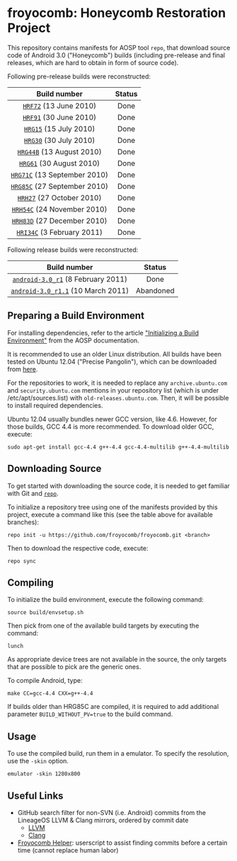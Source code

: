 froyocomb: Honeycomb Restoration Project 
===========

This repository contains manifests for AOSP tool `repo`, that download source code of Android 3.0 ("Honeycomb") builds (including pre-release and final releases, which are hard to obtain in form of source code). 

Following pre-release builds were reconstructed:

| Build number                             | Status           |
| :---:                                    |   :---:          |
| [`HRF72`] (13 June 2010)                 | Done             |
| [`HRF91`] (30 June 2010)                 | Done             |
| [`HRG15`] (15 July 2010)                 | Done             |
| [`HRG30`] (30 July 2010)                 | Done             |
| [`HRG44B`] (13 August 2010)              | Done             |
| [`HRG61`] (30 August 2010)               | Done             |
| [`HRG71C`] (13 September 2010)           | Done             |
| [`HRG85C`] (27 September 2010)           | Done             |
| [`HRH27`] (27 October 2010)              | Done             |
| [`HRH54C`] (24 November 2010)            | Done             |
| [`HRH83D`] (27 December 2010)            | Done             |
| [`HRI34C`] (3 February 2011)             | Done             |

Following release builds were reconstructed:

| Build number                              | Status           |
| :---:                                     |   :---:          |
| [`android-3.0_r1`] (8 February 2011)      | Done             |
| [`android-3.0_r1.1`] (10 March 2011)      | Abandoned        |

[`HRF72`]:  https://github.com/froyocomb/froyocomb/tree/HRF72
[`HRF91`]:  https://github.com/froyocomb/froyocomb/tree/HRF91
[`HRG15`]:  https://github.com/froyocomb/froyocomb/tree/HRG15
[`HRG30`]:  https://github.com/froyocomb/froyocomb/tree/HRG30
[`HRG44B`]: https://github.com/froyocomb/froyocomb/tree/HRG44B
[`HRG61`]:  https://github.com/froyocomb/froyocomb/tree/HRG61
[`HRG71C`]: https://github.com/froyocomb/froyocomb/tree/HRG71C
[`HRG85C`]: https://github.com/froyocomb/froyocomb/tree/HRG85C
[`HRH27`]:  https://github.com/froyocomb/froyocomb/tree/HRH27
[`HRH54C`]: https://github.com/froyocomb/froyocomb/tree/HRH54C
[`HRH83D`]: https://github.com/froyocomb/froyocomb/tree/HRH83D
[`HRI34C`]: https://github.com/froyocomb/froyocomb/tree/HRI34C
[`android-3.0_r1`]:  https://github.com/froyocomb/froyocomb/tree/android-3.0_r1
[`android-3.0_r1.1`]:  https://github.com/froyocomb/froyocomb/tree/android-3.0_r1.1


Preparing a Build Environment
-----------------

For installing dependencies, refer to the article ["Initializing a Build Environment"](https://web.archive.org/web/20140208084633/http://source.android.com/source/initializing.html) from the AOSP documentation. 

It is recommended to use an older Linux distribution. All builds have been tested on Ubuntu 12.04 ("Precise Pangolin"), which can be downloaded from [here](https://old-releases.ubuntu.com/releases/12.04/ubuntu-12.04.5-desktop-amd64.iso). 

For the repositories to work, it is needed to replace any `archive.ubuntu.com` and `security.ubuntu.com` mentions in your repository list (which is under /etc/apt/sources.list) with `old-releases.ubuntu.com`. Then, it will be possible to install required dependencies.

Ubuntu 12.04 usually bundles newer GCC version, like 4.6. However, for those builds, GCC 4.4 is more recommended. To download older GCC, execute:

    sudo apt-get install gcc-4.4 g++-4.4 gcc-4.4-multilib g++-4.4-multilib  

Downloading Source
------------------

To get started with downloading the source code, it is needed to get familiar with Git and [`repo`](https://source.android.com/docs/setup/reference/repo).

To initialize a repository tree using one of the manifests provided by this project, execute a command like this (see the table above for available branches):

    repo init -u https://github.com/froyocomb/froyocomb.git <branch>

Then to download the respective code, execute:

    repo sync

Compiling
---------

To initialize the build environment, execute the following command:

    source build/envsetup.sh

Then pick from one of the available build targets by executing the command:

    lunch
	
As appropriate device trees are not available in the source, the only targets that are possible to pick are the generic ones. 

To compile Android, type:

    make CC=gcc-4.4 CXX=g++-4.4
	
If builds older than HRG85C are compiled, it is required to add additional parameter `BUILD_WITHOUT_PV=true` to the build command.

Usage
-----

To use the compiled build, run them in a emulator. To specify the resolution, use the `-skin` option.

    emulator -skin 1280x800

Useful Links
------------

* GitHub search filter for non-SVN (i.e. Android) commits from the LineageOS LLVM & Clang mirrors, ordered by commit date
  * [LLVM](https://github.com/search?q=repo%3ALineageOS%2Fandroid_external_llvm+NOT+%22git-svn-id%3A%22&type=commits&s=committer-date&o=asc)
  * [Clang](https://github.com/search?q=repo%3ALineageOS%2Fandroid_external_clang+NOT+%22git-svn-id%3A%22&type=commits&s=committer-date&o=asc)
* [Froyocomb Helper](https://gist.github.com/Dobby233Liu/c55c1e9c816facd153eeb19e386f53fd): userscript to assist finding commits before a certain time (cannot replace human labor)




	
	
